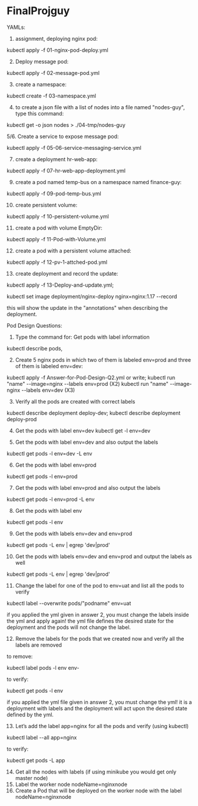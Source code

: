 # FinalProjguy
YAMLs:

1. assignment, deploying nginx pod:

kubectl apply -f 01-nginx-pod-deploy.yml

2. Deploy message pod:

kubectl apply -f 02-message-pod.yml

3. create a namespace:

kubectl create -f 03-namespace.yml

4. to create a json file with a list of nodes into a file named "nodes-guy", type this command: 

kubectl get -o json nodes > ./04-tmp/nodes-guy

5/6. Create a service to expose message pod:

kubectl apply -f 05-06-service-messaging-service.yml

07. create a deployment hr-web-app:

kubectl apply -f 07-hr-web-app-deployment.yml



09. create a pod named temp-bus on a namespace named finance-guy:

kubectl apply -f 09-pod-temp-bus.yml

10. create persistent volume:

kubectl apply -f 10-persistent-volume.yml

11. create a pod with volume EmptyDir:

kubectl apply -f 11-Pod-with-Volume.yml

12. create a pod with a persistent volume attached:

kubectl apply -f 12-pv-1-attched-pod.yml

13. create deployment and record the update:

kubectl apply -f 13-Deploy-and-update.yml;

kubectl set image deployment/nginx-deploy nginx=nginx:1.17 --record

this will show the update in the "annotations" when describing the deployment.


Pod Design Questions:
1. Type the command for:
Get pods with label information

kubectl describe pods, 

2. Create 5 nginx pods in which two of them is labeled env=prod and three of them is labeled env=dev:

kubectl apply -f Answer-for-Pod-Design-Q2.yml
or write;
kubectl run "name" --image=nginx --labels env=prod (X2)
kubectl run "name" --image-nginx --labels env=dev (X3)

3. Verify all the pods are created with correct labels

kubectl describe deployment deploy-dev; kubectl describe deployment deploy-prod

4. Get the pods with label env=dev
kubectl get -l env=dev

5. Get the pods with label env=dev and also output the labels

kubectl get pods -l env=dev -L env

6. Get the pods with label env=prod

kubectl get pods -l env=prod 

7. Get the pods with label env=prod and also output the labels

kubectl get pods -l env=prod -L env

8. Get the pods with label env

kubectl get pods -l env

9. Get the pods with labels env=dev and env=prod

kubectl get pods -L env | egrep 'dev|prod'

10. Get the pods with labels env=dev and env=prod and output the labels as well

kubectl get pods -L env | egrep 'dev|prod'

11. Change the label for one of the pod to env=uat and list all the pods to verify

kubectl label --overwrite pods/"podname" env=uat

if you applied the yml given in answer 2, you must change the labels inside the yml and apply again! the yml file defines the desired state for the deployment and the pods will not change the label.

12. Remove the labels for the pods that we created now and verify all the labels are removed

to remove:

kubectl label pods -l env env-

to verify:

kubectl get pods -l env

if you applied the yml file given in answer 2, you must change the yml! it is a deployment with labels and the deployment will act upon the desired state defined by the yml. 


13. Let’s add the label app=nginx for all the pods and verify (using kubectl)

kubectl label --all app=nginx

to verify:

kubectl get pods -L app

14. Get all the nodes with labels (if using minikube you would get only master node)
15. Label the worker node nodeName=nginxnode
16. Create a Pod that will be deployed on the worker node with the label
nodeName=nginxnode
